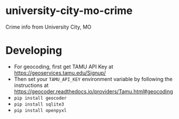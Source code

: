 # university-city-mo-crime
Crime info from University City, MO

# Developing

* For geocoding, first get TAMU API Key at https://geoservices.tamu.edu/Signup/
* Then set your `TAMU_API_KEY` environment variable by following the instructions at https://geocoder.readthedocs.io/providers/Tamu.html#geocoding
* `pip install geocoder`
* `pip install sqlite3`
* `pip install openpyxl`